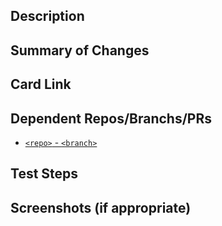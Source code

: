<!--- Provide a general summary of your changes in the title above -->
<!--- Include Jira issue number to link PR to Jira -->
<!--- Example: Feature: Scan Interpretations [FAR-123] -->

## Description

<!--- 1-2 sentence summary of changes in PR // Narrative Format -->

## Summary of Changes

<!--- Go through files changed, with quick description of changes introduced in each file--->

## Card Link

<!--- Add link to JIRA/Trello Card -->

## Dependent Repos/Branchs/PRs

<!--- Any repository/pull request that is required to fully test changes that is presented in respective PR-->

- [`<repo>` - `<branch>`](/url/to/pr)

## Test Steps

<!--- Please describe in detail how you tested your changes. -->
<!--- Include details of your testing environment, and the tests you ran to -->
<!--- see how your change affects other areas of the code, etc. -->

## Screenshots (if appropriate)

<!--- Add link to sketch screenshots when expected -->
